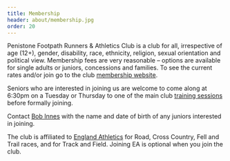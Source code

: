 ```yaml
---
title: Membership
header: about/membership.jpg
order: 20
---
```


Penistone Footpath Runners & Athletics Club is a club for all, irrespective of age (12+), gender, disability, race, ethnicity, religion, sexual orientation and political view. Membership fees are very reasonable &ndash; options are available for single adults or juniors, concessions and families. To see the current rates and/or join go to the club [membership website](https://membermojo.co.uk/pfrac).

Seniors who are interested in joining us are welcome to come along at 6:30pm on a Tuesday or Thursday to one of the main club [training sessions](https://pfrac.co.uk/about/training) before formally joining.

Contact [Bob Innes](mailto:janeandbob239@btinternet.com) with the name and date of birth of any juniors interested in joining.

The club is affiliated to [England Athletics](https://www.englandathletics.org/athletics-and-running/athlete-registration/) for Road, Cross Country, Fell and Trail races, and for Track and Field. Joining EA is optional when you join the club.
